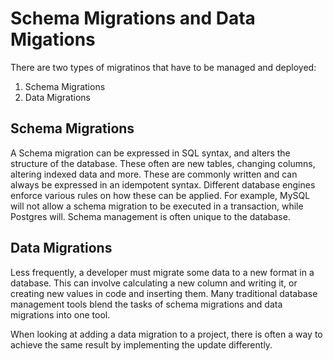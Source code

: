 # Schema Migrations and Data Migations

There are two types of migratinos that have to be managed and deployed:

1. Schema Migrations
1. Data Migrations

## Schema Migrations

A Schema migration can be expressed in SQL syntax, and alters the structure of the database. These often are new tables, changing columns, altering indexed data and more. These are commonly written and can always be expressed in an idempotent syntax. Different database engines enforce various rules on how these can be applied. For example, MySQL will not allow a schema migration to be executed in a transaction, while Postgres will. Schema management is often unique to the database.

## Data Migrations

Less frequently, a developer must migrate some data to a new format in a database. This can involve calculating a new column and writing it, or creating new values in code and inserting them. Many traditional database management tools blend the tasks of schema migrations and data migrations into one tool.

When looking at adding a data migration to a project, there is often a way to achieve the same result by implementing the update differently.
